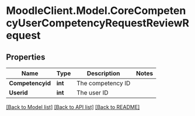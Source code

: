 # MoodleClient.Model.CoreCompetencyUserCompetencyRequestReviewRequest

## Properties

Name | Type | Description | Notes
------------ | ------------- | ------------- | -------------
**Competencyid** | **int** | The competency ID | 
**Userid** | **int** | The user ID | 

[[Back to Model list]](../README.md#documentation-for-models) [[Back to API list]](../README.md#documentation-for-api-endpoints) [[Back to README]](../README.md)


